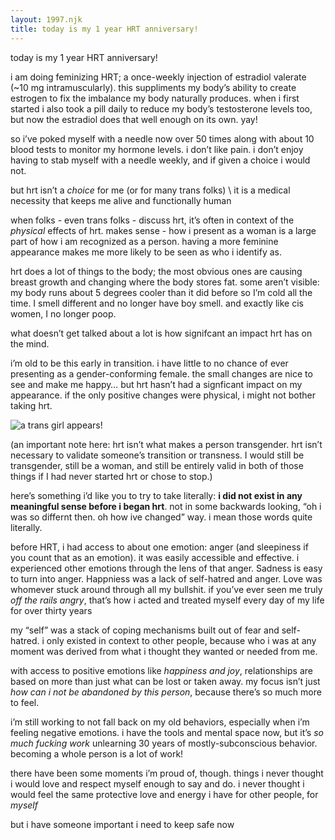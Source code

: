 ```yaml
---
layout: 1997.njk
title: today is my 1 year HRT anniversary!
---
```

today is my 1 year HRT anniversary!

i am doing feminizing HRT; a once-weekly injection of estradiol valerate (~10 mg intramuscularly). this suppliments
my body’s ability to create estrogen to fix the imbalance my body naturally produces. when i first started i also
took a pill daily to reduce my body’s testosterone levels too, but now the estradiol does that well enough on its
own. yay!

so i’ve poked myself with a needle now over 50 times along with about 10 blood tests to monitor my hormone levels.
i don’t like pain. i don’t enjoy having to stab myself with a needle weekly, and if given a choice i would not.

but hrt isn’t a *choice* for me (or for many trans folks) \ 
it is a medical necessity that keeps me alive and functionally human

when folks - even trans folks - discuss hrt, it’s often in context of the *physical* effects of hrt. makes sense -
how i present as a woman is a large part of how i am recognized as a person. having a more feminine appearance makes
me more likely to be seen as who i identify as.

hrt does a lot of things to the body; the most obvious ones are causing breast growth and changing where the body
stores fat. some aren’t visible: my body runs about 5 degrees cooler than it did before so I’m cold all the time.
I smell different and no longer have boy smell. and exactly like cis women, I no longer poop.

what doesn’t get talked about a lot is how signifcant an impact hrt has on the mind.

i’m old to be this early in transition. i have little to no chance of ever presenting as a gender-conforming female.
the small changes are nice to see and make me happy… but hrt hasn’t had a signficant impact on my appearance. if
the only positive changes were physical, i might not bother taking hrt.

![a trans girl appears!](/images/posts/one_year_hrt_collage.jpg)

(an important note here: hrt isn’t what makes a person transgender. hrt isn’t necessary to validate someone’s transition or transness. I would still be transgender, still be a woman, and still be entirely valid in both of those things if I had never started hrt or chose to stop.)

here’s something i’d like you to try to take literally: **i did not exist in any meaningful sense before i began hrt**.
not in some backwards looking, “oh i was so differnt then. oh how ive changed” way. i mean those words quite literally.

before HRT, i had access to about one emotion: anger (and sleepiness if you count that as an emotion). it was easily
accessible and effective. i experienced other emotions through the lens of that anger. Sadness is easy to turn into
anger. Happniess was a lack of self-hatred and anger. Love was whomever stuck around through all my bullshit. if
you’ve ever seen me truly *off the rails angry*, that’s how i acted and treated myself every day of my life for over
thirty years

my “self” was a stack of coping mechanisms built out of fear and self-hatred. i only existed in context to other
people, because who i was at any moment was derived from what i thought they wanted or needed from me.

with access to positive emotions like *happiness and joy*, relationships are based on more than just what can be lost
or taken away. my focus isn’t just *how can i not be abandoned by this person*, because there’s so much more to feel.

i’m still working to not fall back on my old behaviors, especially when i’m feeling negative emotions. i have the
tools and mental space now, but it’s *so much fucking work* unlearning 30 years of mostly-subconscious behavior.
becoming a whole person is a lot of work!

there have been some moments i’m proud of, though. things i never thought i would love and respect myself enough to
say and do. i never thought i would feel the same protective love and energy i have for other people, for *myself*

but i have someone important i need to keep safe now